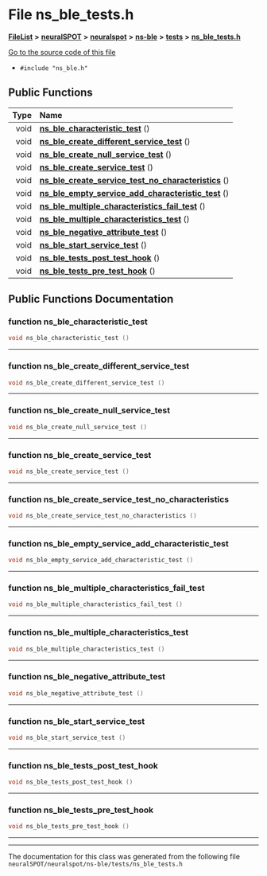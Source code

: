 

# File ns\_ble\_tests.h



[**FileList**](files.md) **>** [**neuralSPOT**](dir_75594cce7c7773aa3cb253214bf56510.md) **>** [**neuralspot**](dir_b737d82f35ec218ac5a7ef4105db9c0e.md) **>** [**ns-ble**](dir_ec3c5c5ea2d338d436d6fa61f38fc381.md) **>** [**tests**](dir_8983aa85a9e91ac6633429bf8b0fa928.md) **>** [**ns\_ble\_tests.h**](ns__ble__tests_8h.md)

[Go to the source code of this file](ns__ble__tests_8h_source.md)



* `#include "ns_ble.h"`





































## Public Functions

| Type | Name |
| ---: | :--- |
|  void | [**ns\_ble\_characteristic\_test**](#function-ns_ble_characteristic_test) () <br> |
|  void | [**ns\_ble\_create\_different\_service\_test**](#function-ns_ble_create_different_service_test) () <br> |
|  void | [**ns\_ble\_create\_null\_service\_test**](#function-ns_ble_create_null_service_test) () <br> |
|  void | [**ns\_ble\_create\_service\_test**](#function-ns_ble_create_service_test) () <br> |
|  void | [**ns\_ble\_create\_service\_test\_no\_characteristics**](#function-ns_ble_create_service_test_no_characteristics) () <br> |
|  void | [**ns\_ble\_empty\_service\_add\_characteristic\_test**](#function-ns_ble_empty_service_add_characteristic_test) () <br> |
|  void | [**ns\_ble\_multiple\_characteristics\_fail\_test**](#function-ns_ble_multiple_characteristics_fail_test) () <br> |
|  void | [**ns\_ble\_multiple\_characteristics\_test**](#function-ns_ble_multiple_characteristics_test) () <br> |
|  void | [**ns\_ble\_negative\_attribute\_test**](#function-ns_ble_negative_attribute_test) () <br> |
|  void | [**ns\_ble\_start\_service\_test**](#function-ns_ble_start_service_test) () <br> |
|  void | [**ns\_ble\_tests\_post\_test\_hook**](#function-ns_ble_tests_post_test_hook) () <br> |
|  void | [**ns\_ble\_tests\_pre\_test\_hook**](#function-ns_ble_tests_pre_test_hook) () <br> |




























## Public Functions Documentation




### function ns\_ble\_characteristic\_test 

```C++
void ns_ble_characteristic_test () 
```




<hr>



### function ns\_ble\_create\_different\_service\_test 

```C++
void ns_ble_create_different_service_test () 
```




<hr>



### function ns\_ble\_create\_null\_service\_test 

```C++
void ns_ble_create_null_service_test () 
```




<hr>



### function ns\_ble\_create\_service\_test 

```C++
void ns_ble_create_service_test () 
```




<hr>



### function ns\_ble\_create\_service\_test\_no\_characteristics 

```C++
void ns_ble_create_service_test_no_characteristics () 
```




<hr>



### function ns\_ble\_empty\_service\_add\_characteristic\_test 

```C++
void ns_ble_empty_service_add_characteristic_test () 
```




<hr>



### function ns\_ble\_multiple\_characteristics\_fail\_test 

```C++
void ns_ble_multiple_characteristics_fail_test () 
```




<hr>



### function ns\_ble\_multiple\_characteristics\_test 

```C++
void ns_ble_multiple_characteristics_test () 
```




<hr>



### function ns\_ble\_negative\_attribute\_test 

```C++
void ns_ble_negative_attribute_test () 
```




<hr>



### function ns\_ble\_start\_service\_test 

```C++
void ns_ble_start_service_test () 
```




<hr>



### function ns\_ble\_tests\_post\_test\_hook 

```C++
void ns_ble_tests_post_test_hook () 
```




<hr>



### function ns\_ble\_tests\_pre\_test\_hook 

```C++
void ns_ble_tests_pre_test_hook () 
```




<hr>

------------------------------
The documentation for this class was generated from the following file `neuralSPOT/neuralspot/ns-ble/tests/ns_ble_tests.h`

